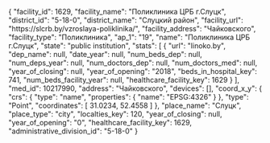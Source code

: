 {
    "facility_id": 1629,
    "facility_name": "Поликлиника ЦРБ г.Слуцк",
    "district_id": "5-18-0",
    "district_name": "Слуцкий район",
    "facility_url": "https:\/\/slcrb.by\/vzroslaya-poliklinika\/",
    "facility_address": "Чайковского",
    "facility_type": "Поликлиника",
    "ap_1": "19",
    "name": "Поликлиника ЦРБ г.Слуцк",
    "state": "public institution",
    "stats": [
        {
            "url": "linoko.by",
            "dep_name": null,
            "date_year": null,
            "num_beds_dep": null,
            "num_deps_year": null,
            "num_doctors_dep": null,
            "num_doctors_med": null,
            "year_of_closing": null,
            "year_of_opening": "2018",
            "beds_in_hospital_key": 741,
            "num_beds_facility_year": null,
            "healthcare_facility_key": 1629
        }
    ],
    "med_id": 10217990,
    "address": "Чайковского",
    "devices": [],
    "coord_x_y": {
        "crs": {
            "type": "name",
            "properties": {
                "name": "EPSG:4326"
            }
        },
        "type": "Point",
        "coordinates": [
            31.0234,
            52.4558
        ]
    },
    "place_name": "Слуцк",
    "place_type": "city",
    "localties_key": 120,
    "year_of_closing": null,
    "year_of_opening": "0",
    "healthcare_facility_key": 1629,
    "administrative_division_id": "5-18-0"
}